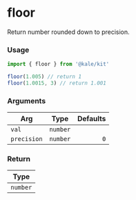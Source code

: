 # floor

Return number rounded down to precision.

### Usage

```ts
import { floor } from '@kale/kit'

floor(1.005) // return 1
floor(1.0015, 3) // return 1.001
```

### Arguments

| Arg         |   Type   | Defaults |
| ----------- | :------: | -------: |
| `val`       | `number` |          |
| `precision` | `number` |      `0` |

### Return

|   Type   |
| :------: |
| `number` |
